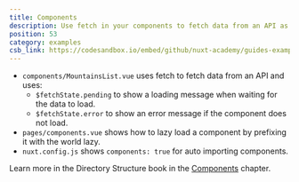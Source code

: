 ```yaml
---
title: Components
description: Use fetch in your components to fetch data from an API as well as auto importing and lazy loading components
position: 53
category: examples
csb_link: https://codesandbox.io/embed/github/nuxt-academy/guides-examples/tree/master/04_directory_structure/03_components
---
```


- `components/MountainsList.vue` uses fetch to fetch data from an API and uses:
  - `$fetchState.pending` to show a loading message when waiting for the data to load.
  - `$fetchState.error` to show an error message if the component does not load.
- `pages/components.vue` shows how to lazy load a component by prefixing it with the world lazy.
- `nuxt.config.js` shows `components: true` for auto importing components.

<base-alert type="next">

Learn more in the Directory Structure book in the [Components](/guides/directory-structure/components) chapter.

</base-alert>

<code-sandbox :src="csb_link"></code-sandbox>
